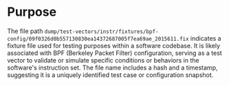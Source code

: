 # Purpose
The file path `dump/test-vectors/instr/fixtures/bpf-config/09f0326d0b557130830ea14372687005f7ea69ae_2015611.fix` indicates a fixture file used for testing purposes within a software codebase. It is likely associated with BPF (Berkeley Packet Filter) configuration, serving as a test vector to validate or simulate specific conditions or behaviors in the software's instruction set. The file name includes a hash and a timestamp, suggesting it is a uniquely identified test case or configuration snapshot.
